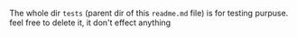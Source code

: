 The whole dir `tests` (parent dir of this `readme.md` file) is for testing purpuse.
feel free to delete it, it don't effect anything
